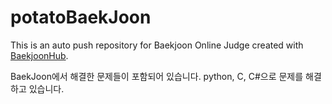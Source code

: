 # potatoBaekJoon
This is an auto push repository for Baekjoon Online Judge created with [BaekjoonHub](https://github.com/BaekjoonHub/BaekjoonHub).

BaekJoon에서 해결한 문제들이 포함되어 있습니다.
python, C, C#으로 문제를 해결하고 있습니다.
 
